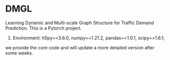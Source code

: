 # DMGL
Learning Dynamic and Multi-scale Graph Structure  for Traffic Demand Prediction.
This is a Pytorch project.
1. Environment:
h5py==3.6.0,
numpy==1.21.2,
pandas==1.0.1,
scipy==1.6.1;

we provide the core code and will update a more detailed version after some weeks.

